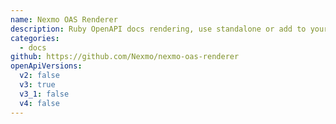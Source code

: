 ```yaml
---
name: Nexmo OAS Renderer
description: Ruby OpenAPI docs rendering, use standalone or add to your Rails app
categories:
  - docs
github: https://github.com/Nexmo/nexmo-oas-renderer
openApiVersions:
  v2: false
  v3: true
  v3_1: false
  v4: false
---
```

